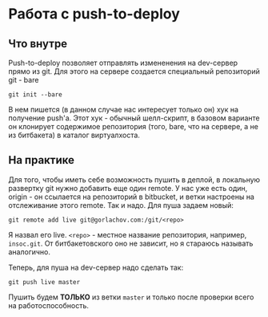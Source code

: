 # Работа с push-to-deploy

## Что внутре

Push-to-deploy позволяет отправлять измененения на dev-сервер прямо из git. Для этого на сервере создается специальный репозиторий git - bare

```shell
git init --bare
```

В нем пишется (в данном случае нас интересует только он) хук на получение push'a. Этот хук - обычный шелл-скрипт, в базовом варианте он клонирует содержимое репозитория (того, bare, что на сервере, а не из битбакета) в каталог виртуалхоста.

## На практике

Для того, чтобы иметь себе возможность пушить в деплой, в локальную развертку git нужно добавить еще один remote.
У нас уже есть один, origin - он ссылается на репозиторий в bitbucket, и ветки настроены на отслеживание этого remote. Так и надо.
Для пуша задаем новый:

```
git remote add live git@gorlachov.com:/git/<repo>
```

Я назвал его live.
`<repo>` - местное название репозитория, например, `insoc.git`. От битбакетовского оно не зависит, но я стараюсь называть аналогично.

Теперь, для пуша на dev-сервер надо сделать так:

```
git push live master
```

Пушить будем **ТОЛЬКО** из ветки `master` и только после проверки всего на работоспособность.
